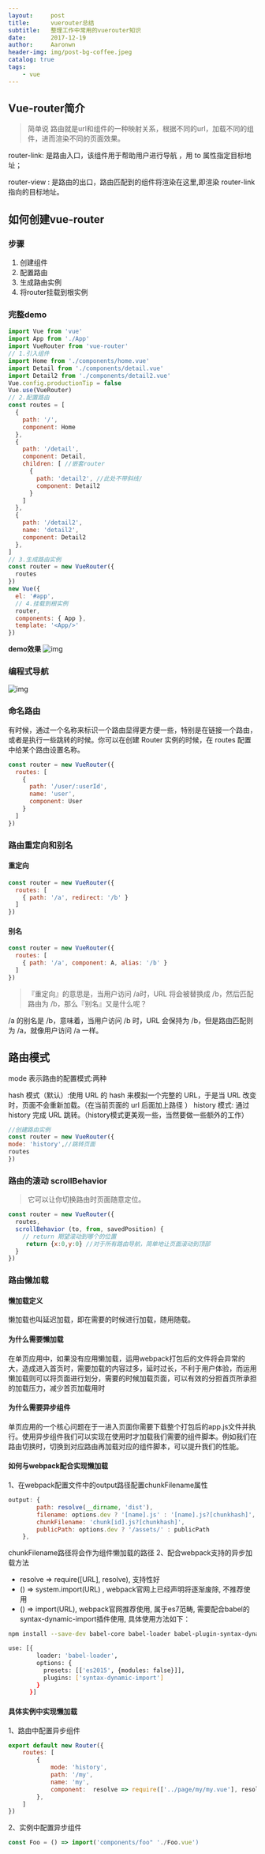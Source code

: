```yaml
---
layout:     post
title:      vuerouter总结
subtitle:   整理工作中常用的vuerouter知识
date:       2017-12-19
author:     Aaronwn
header-img: img/post-bg-coffee.jpeg
catalog: true
tags:
    - vue
---
```



## Vue-router简介

> 简单说 路由就是url和组件的一种映射关系，根据不同的url，加载不同的组件，进而渲染不同的页面效果。

router-link: 是路由入口，该组件用于帮助用户进行导航 ，用 to 属性指定目标地址；

router-view : 是路由的出口，路由匹配到的组件将渲染在这里,即渲染 router-link指向的目标地址。

## 如何创建vue-router
### 步骤
1. 创建组件
2. 配置路由
3. 生成路由实例
4. 将router挂载到根实例
### 完整demo
``` js
import Vue from 'vue'
import App from './App'
import VueRouter from 'vue-router'
// 1.引入组件
import Home from './components/home.vue'
import Detail from './components/detail.vue'
import Detail2 from './components/detail2.vue'
Vue.config.productionTip = false
Vue.use(VueRouter)
// 2.配置路由
const routes = [
  {
    path: '/',
    component: Home
  },
  {
    path: '/detail',
    component: Detail,
    children: [ //嵌套router
      {
        path: 'detail2', //此处不带斜线/
        component: Detail2
      }
    ]
  },
  {
    path: '/detail2',
    name: 'detail2',
    component: Detail2
  },
]
// 3.生成路由实例
const router = new VueRouter({
  routes
})
new Vue({
  el: '#app',
  // 4.挂载到根实例
  router,
  components: { App },
  template: '<App/>'
})
```
**demo效果**
![img](/img/in-post/vue-router-demo1.jpg)

### 编程式导航
![img](/img/in-post/vue-router-js.jpg)

### 命名路由
有时候，通过一个名称来标识一个路由显得更方便一些，特别是在链接一个路由，或者是执行一些跳转的时候。你可以在创建 Router 实例的时候，在 routes 配置中给某个路由设置名称。
```js
const router = new VueRouter({
  routes: [
    {
      path: '/user/:userId',
      name: 'user',
      component: User
    }
  ]
})
```

### 路由重定向和别名

#### 重定向
```js
const router = new VueRouter({
  routes: [
    { path: '/a', redirect: '/b' }
  ]
})
```
#### 别名
``` js
const router = new VueRouter({
  routes: [
    { path: '/a', component: A, alias: '/b' }
  ]
})
```
> 『重定向』的意思是，当用户访问 /a时，URL 将会被替换成 /b，然后匹配路由为 /b，那么『别名』又是什么呢？

/a 的别名是 /b，意味着，当用户访问 /b 时，URL 会保持为 /b，但是路由匹配则为 /a，就像用户访问 /a 一样。
## 路由模式

mode 表示路由的配置模式:两种

hash 模式（默认）:使用 URL 的 hash 来模拟一个完整的 URL，于是当 URL 改变时，页面不会重新加载。（在当前页面的 url 后面加上路径 ）
history 模式: 通过history 完成 URL 跳转。（history模式更美观一些，当然要做一些额外的工作）

```js
//创建路由实例 
const router = new VueRouter({
mode: 'history',//跳转页面
routes
})
```

### 路由的滚动 scrollBehavior 

>它可以让你切换路由时页面随意定位。

``` js
const router = new VueRouter({
  routes,
  scrollBehavior (to, from, savedPosition) {
    // return 期望滚动到哪个的位置
     return {x:0,y:0} //对于所有路由导航，简单地让页面滚动到顶部
  }
})

```

### 路由懒加载

#### 懒加载定义
懒加载也叫延迟加载，即在需要的时候进行加载，随用随载。

#### 为什么需要懒加载

在单页应用中，如果没有应用懒加载，运用webpack打包后的文件将会异常的大，造成进入首页时，需要加载的内容过多，延时过长，不利于用户体验，而运用懒加载则可以将页面进行划分，需要的时候加载页面，可以有效的分担首页所承担的加载压力，减少首页加载用时

#### 为什么需要异步组件
单页应用的一个核心问题在于一进入页面你需要下载整个打包后的app.js文件并执行。使用异步组件我们可以实现在使用时才加载我们需要的组件脚本。例如我们在路由切换时，切换到对应路由再加载对应的组件脚本，可以提升我们的性能。

#### 如何与webpack配合实现懒加载
1、在webpack配置文件中的output路径配置chunkFilename属性
``` js
output: {
        path: resolve(__dirname, 'dist'),
        filename: options.dev ? '[name].js' : '[name].js?[chunkhash]',
        chunkFilename: 'chunk[id].js?[chunkhash]',
        publicPath: options.dev ? '/assets/' : publicPath
    },
```
chunkFilename路径将会作为组件懒加载的路径
2、配合webpack支持的异步加载方法
- resolve => require([URL], resolve), 支持性好
- () => system.import(URL) , webpack官网上已经声明将逐渐废除, 不推荐使用
- () => import(URL), webpack官网推荐使用, 属于es7范畴, 需要配合babel的syntax-dynamic-import插件使用, 具体使用方法如下：
``` bash
npm install --save-dev babel-core babel-loader babel-plugin-syntax-dynamic-import babel-preset-es2015

use: [{
        loader: 'babel-loader',
        options: {
          presets: [['es2015', {modules: false}]],
          plugins: ['syntax-dynamic-import']
        }
      }]
```
#### 具体实例中实现懒加载
1、路由中配置异步组件
```js
export default new Router({
    routes: [
        {
            mode: 'history',
            path: '/my',
            name: 'my',
            component:  resolve => require(['../page/my/my.vue'], resolve),//懒加载
        },
    ]
})
```
2、实例中配置异步组件
```js
const Foo = () => import('components/foo" './Foo.vue')  

```



